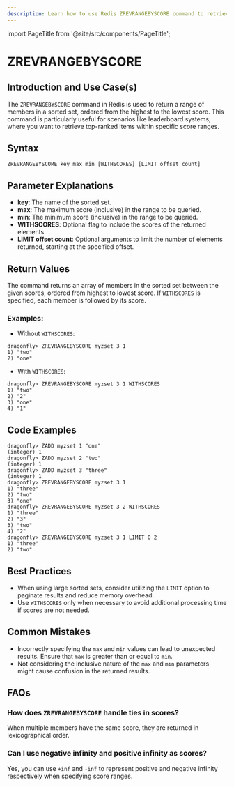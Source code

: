 ```yaml
---
description: Learn how to use Redis ZREVRANGEBYSCORE command to retrieve members of a sorted set by score in descending order.
---
```


import PageTitle from '@site/src/components/PageTitle';

# ZREVRANGEBYSCORE

<PageTitle title="Redis ZREVRANGEBYSCORE Explained (Better Than Official Docs)" />

## Introduction and Use Case(s)

The `ZREVRANGEBYSCORE` command in Redis is used to return a range of members in a sorted set, ordered from the highest to the lowest score. This command is particularly useful for scenarios like leaderboard systems, where you want to retrieve top-ranked items within specific score ranges.

## Syntax

```cli
ZREVRANGEBYSCORE key max min [WITHSCORES] [LIMIT offset count]
```

## Parameter Explanations

- **key**: The name of the sorted set.
- **max**: The maximum score (inclusive) in the range to be queried.
- **min**: The minimum score (inclusive) in the range to be queried.
- **WITHSCORES**: Optional flag to include the scores of the returned elements.
- **LIMIT offset count**: Optional arguments to limit the number of elements returned, starting at the specified offset.

## Return Values

The command returns an array of members in the sorted set between the given scores, ordered from highest to lowest score. If `WITHSCORES` is specified, each member is followed by its score.

### Examples:

- Without `WITHSCORES`:

```cli
dragonfly> ZREVRANGEBYSCORE myzset 3 1
1) "two"
2) "one"
```

- With `WITHSCORES`:

```cli
dragonfly> ZREVRANGEBYSCORE myzset 3 1 WITHSCORES
1) "two"
2) "2"
3) "one"
4) "1"
```

## Code Examples

```cli
dragonfly> ZADD myzset 1 "one"
(integer) 1
dragonfly> ZADD myzset 2 "two"
(integer) 1
dragonfly> ZADD myzset 3 "three"
(integer) 1
dragonfly> ZREVRANGEBYSCORE myzset 3 1
1) "three"
2) "two"
3) "one"
dragonfly> ZREVRANGEBYSCORE myzset 3 2 WITHSCORES
1) "three"
2) "3"
3) "two"
4) "2"
dragonfly> ZREVRANGEBYSCORE myzset 3 1 LIMIT 0 2
1) "three"
2) "two"
```

## Best Practices

- When using large sorted sets, consider utilizing the `LIMIT` option to paginate results and reduce memory overhead.
- Use `WITHSCORES` only when necessary to avoid additional processing time if scores are not needed.

## Common Mistakes

- Incorrectly specifying the `max` and `min` values can lead to unexpected results. Ensure that `max` is greater than or equal to `min`.
- Not considering the inclusive nature of the `max` and `min` parameters might cause confusion in the returned results.

## FAQs

### How does `ZREVRANGEBYSCORE` handle ties in scores?

When multiple members have the same score, they are returned in lexicographical order.

### Can I use negative infinity and positive infinity as scores?

Yes, you can use `+inf` and `-inf` to represent positive and negative infinity respectively when specifying score ranges.

